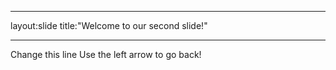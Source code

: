 _____
layout:slide
title:"Welcome to our second slide!"
_____
Change this line
Use the left arrow to go back!
